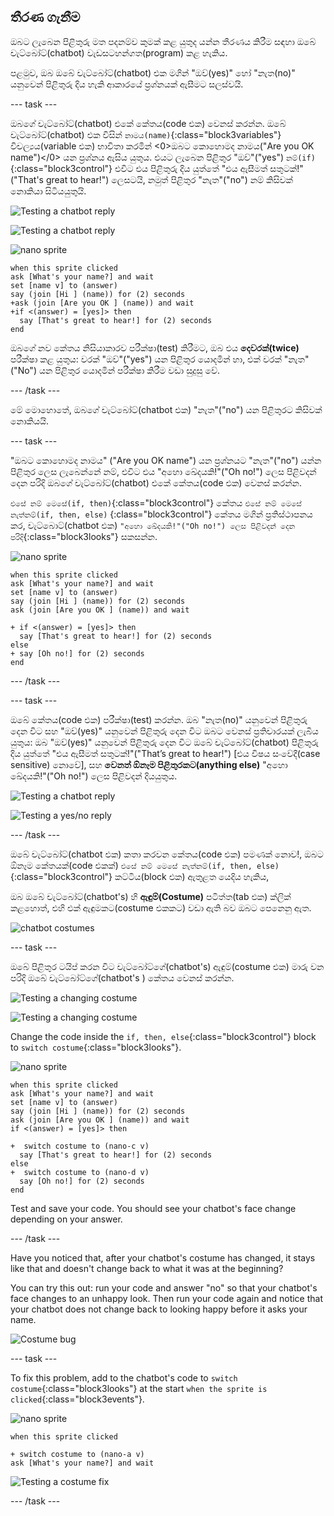 ## තීරණ ගැනීම

ඔබට ලැබෙන පිළිතුරු මත පදනම්ව කුමක් කළ යුතුද යන්න තීරණය කිරීම සඳහා ඔබේ චැට්බෝට්(chatbot) වැඩසටහන්ගත(program) කළ හැකිය.

පළමුව, ඔබ ඔබේ චැට්බෝට්(chatbot) එක මගින් "ඔව්(yes)" හෝ "නැත(no)" යනුවෙන් පිළිතුරු දිය හැකි ආකාරයේ ප්‍රශ්නයක් ඇසීමට සලස්වයි.

\--- task \---

ඔබගේ චැට්බෝට්(chatbot) එකේ කේතය(code එක) වෙනස් කරන්න. ඔබේ චැට්බෝට්(chatbot) එක විසින් `නාමය(name)`{:class="block3variables"} විචල්‍යය(variable එක) භාවිතා කරමින් <0>ඔබට කොහොමද නාමය("Are you OK name")</0> යන ප්‍රශ්නය ඇසිය යුතුය. එයට ලැබෙන පිළිතුර "ඔව්"("yes") `නම්(if)`{:class="block3control"} එවිට එය පිළිතුරු දිය යුත්තේ "එය ඇසීමත් සතුටක්!"("That's great to hear!") ලෙසටයි, නමුත් පිළිතුර "නැත"("no") නම් කිසිවක් නොකියා සිටියයුතුයි.

![Testing a chatbot reply](images/chatbot-if-test1-annotated.png)

![Testing a chatbot reply](images/chatbot-if-test2.png)

![nano sprite](images/nano-sprite.png)

```blocks3
when this sprite clicked
ask [What's your name?] and wait
set [name v] to (answer)
say (join [Hi ] (name)) for (2) seconds
+ask (join [Are you OK ] (name)) and wait
+if <(answer) = [yes]> then
  say [That's great to hear!] for (2) seconds
end
```

ඔබගේ නව කේතය නිසියාකාරව පරීක්ෂා(test) කිරීමට, ඔබ එය **දෙවරක්(twice)** පරීක්ෂා කළ යුතුය: වරක් "ඔව්"("yes") යන පිළිතුර යොදමින් හා, එක් වරක් "නැත"("No") යන පිළිතුර යොදමින් පරීක්ෂා කිරීම වඩා සුදුසු වේ.

\--- /task \---

මේ මොහොතේ, ඔබගේ චැට්බෝට්(chatbot එක) "නැත"("no") යන පිළිතුරට කිසිවක් නොකියයි.

\--- task \---

"ඔබට කොහොමද නාමය" ("Are you OK name") යන ප්‍රශ්නයට "නැත"("no") යන්න පිළිතුර ලෙස ලැබෙන්නේ නම්, එවිට එය "අහො ඛේදයකි!"("Oh no!") ලෙස පිළිවදන් දෙන පරිදි ඔබගේ චැට්බෝට්(chatbot) එකේ කේතය(code එක) වෙනස් කරන්න.

`එසේ නම් මෙසේ(if, then)`{:class="block3control"} කේතය `එසේ නම් මෙසේ නැත්නම්(if, then, else)` {:class="block3control"} කේතය මගින් ප්‍රතිස්ථාපනය කර, චැට්බොට්(chatbot එක) `"අහො ඛේදයකි!"("Oh no!") ලෙස පිළිවදන් දෙන පරිදි`{:class="block3looks"} සකසන්න.

![nano sprite](images/nano-sprite.png)

```blocks3
when this sprite clicked
ask [What's your name?] and wait
set [name v] to (answer)
say (join [Hi ] (name)) for (2) seconds
ask (join [Are you OK ] (name)) and wait

+ if <(answer) = [yes]> then
  say [That's great to hear!] for (2) seconds
else 
+ say [Oh no!] for (2) seconds
end
```

\--- /task \---

\--- task \---

ඔබේ කේතය(code එක) පරීක්ෂා(test) කරන්න. ඔබ "නැත(no)" යනුවෙන් පිළිතුරු දෙන විට සහ "ඔව්(yes)" යනුවෙන් පිළිතුරු දෙන විට ඔබට වෙනස් ප්‍රතිචාරයක් ලැබිය යුතුය: ඔබ "ඔව්(yes)" යනුවෙන් පිළිතුරු දෙන විට ඔබේ චැට්බෝට්(chatbot) පිළිතුරු දිය යුත්තේ "එය ඇසීමත් සතුටක්!"("That’s great to hear!") [එය විෂය සංවේදී(case sensitive) නොවේ], සහ **වෙනත් ඕනෑම පිළිතුරකට(anything else)** "අහො ඛේදයකි!"("Oh no!") ලෙස පිළිවදන් දියයුතුය. 

![Testing a chatbot reply](images/chatbot-if-test2.png)

![Testing a yes/no reply](images/chatbot-if-else-test.png)

\--- /task \---

ඔබේ චැට්බෝට්(chatbot එක) කතා කරවන කේතය(code එක) පමණක් නොව!, ඔබට ඕනෑම කේතයක්(code එකක්) `එසේ නම් මෙසේ නැත්නම්(if, then, else)`{:class="block3control"} කට්ටිය(block එක) ඇතුළත යෙදිය හැකිය, 

ඔබ ඔබේ චැට්බෝට්(chatbot's) හි **ඇඳුම්(Costume)** පටිත්ත(tab එක) ක්ලික් කළහොත්, එහි එක් ඇඳුමකට(costume එකකට) වඩා ඇති බව ඔබට පෙනෙනු ඇත.

![chatbot costumes](images/chatbot-costume-view-annotated.png)

\--- task \---

ඔබේ පිළිතුර ටයිප් කරන විට චැට්බෝට්ගේ(chatbot's) ඇඳුම්(costume එක) මාරු වන පරිදි ඔබේ චැට්බෝට්ගේ(chatbot's ) කේතය වෙනස් කරන්න.

![Testing a changing costume](images/chatbot-costume-test1.png)

![Testing a changing costume](images/chatbot-costume-test2.png)

Change the code inside the `if, then, else`{:class="block3control"} block to `switch costume`{:class="block3looks"}.

![nano sprite](images/nano-sprite.png)

```blocks3
when this sprite clicked
ask [What's your name?] and wait
set [name v] to (answer)
say (join [Hi ] (name)) for (2) seconds
ask (join [Are you OK ] (name)) and wait
if <(answer) = [yes]> then 

+  switch costume to (nano-c v)
  say [That's great to hear!] for (2) seconds
else 
+  switch costume to (nano-d v)
  say [Oh no!] for (2) seconds
end
```

Test and save your code. You should see your chatbot's face change depending on your answer.

\--- /task \---

Have you noticed that, after your chatbot's costume has changed, it stays like that and doesn't change back to what it was at the beginning?

You can try this out: run your code and answer "no" so that your chatbot's face changes to an unhappy look. Then run your code again and notice that your chatbot does not change back to looking happy before it asks your name.

![Costume bug](images/chatbot-costume-bug-test.png)

\--- task \---

To fix this problem, add to the chatbot's code to `switch costume`{:class="block3looks"} at the start `when the sprite is clicked`{:class="block3events"}.

![nano sprite](images/nano-sprite.png)

```blocks3
when this sprite clicked

+ switch costume to (nano-a v)
ask [What's your name?] and wait
```

![Testing a costume fix](images/chatbot-costume-fix-test.png)

\--- /task \---